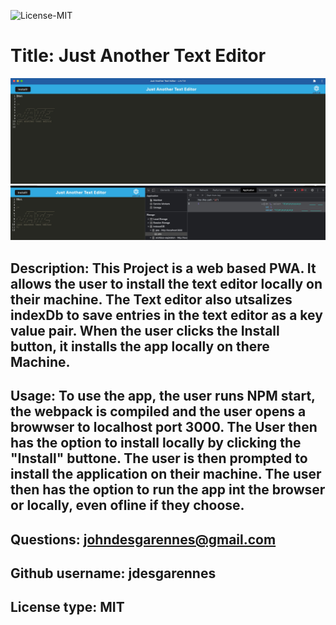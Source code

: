 
 ![License-MIT](https://img.shields.io/badge/license-MIT-green?style=for-the-badge)

  # Title: Just Another Text Editor

  ![Text-Editor](./ss.jpg)
  ![Text-Editor](./ss1.jpg)

  
  ## Description: This Project is a web based PWA. It allows the user to install the text editor locally on their machine. The Text editor also utsalizes indexDb to save entries in the text editor as a key value pair. When the user clicks the Install button, it installs the app locally on there Machine.

  ## Usage:  To use the app, the user runs NPM start, the webpack is compiled and the user opens a browwser to localhost port 3000. The User then has the option to install locally by clicking the "Install" buttone. The user is then prompted to install the application on their machine. The user then has the option to run the app int the browser or locally, even ofline if they choose.

  ## Questions: johndesgarennes@gmail.com

  ## Github username: jdesgarennes

  ## License type: MIT

